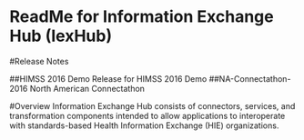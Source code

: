 # ReadMe for Information Exchange Hub (IexHub)

#Release Notes

##HIMSS 2016 Demo
 Release for HIMSS 2016 Demo
##NA-Connectathon-2016 
North American Connectathon

#Overview
Information Exchange Hub consists of connectors, services, and transformation components intended to allow applications to interoperate with standards-based Health Information Exchange (HIE) organizations.